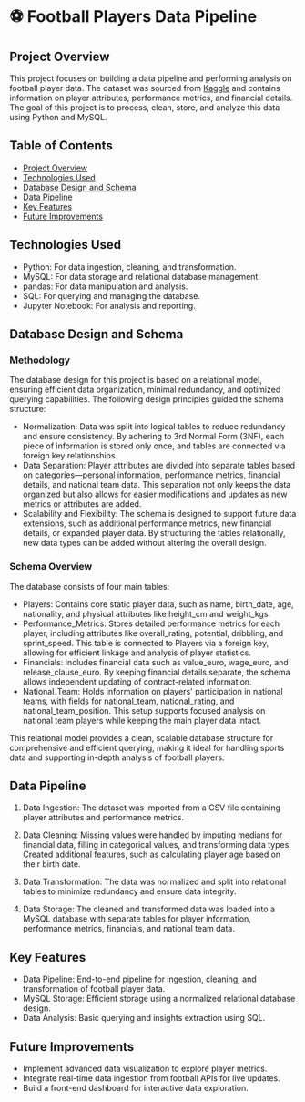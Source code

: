 # ⚽️ Football Players Data Pipeline

## Project Overview
This project focuses on building a data pipeline and performing analysis on football player data. The dataset was sourced from [Kaggle](https://www.kaggle.com/datasets/maso0dahmed/football-players-data) and contains information on player attributes, performance metrics, and financial details. The goal of this project is to process, clean, store, and analyze this data using Python and MySQL.

## Table of Contents
- [Project Overview](#project-overview)
- [Technologies Used](#technologies-used)
- [Database Design and Schema](#database-design-and-schema)
- [Data Pipeline](#data-pipeline)
- [Key Features](#key-features)
- [Future Improvements](#future-improvements)

## Technologies Used
- Python: For data ingestion, cleaning, and transformation.
- MySQL: For data storage and relational database management.
- pandas: For data manipulation and analysis.
- SQL: For querying and managing the database.
- Jupyter Notebook: For analysis and reporting.


## Database Design and Schema
### Methodology
The database design for this project is based on a relational model, ensuring efficient data organization, minimal redundancy, and optimized querying capabilities. The following design principles guided the schema structure:
- Normalization: Data was split into logical tables to reduce redundancy and ensure consistency. By adhering to 3rd Normal Form (3NF), each piece of information is stored only once, and tables are connected via foreign key relationships.
- Data Separation: Player attributes are divided into separate tables based on categories—personal information, performance metrics, financial details, and national team data. This separation not only keeps the data organized but also allows for easier modifications and updates as new metrics or attributes are added.
- Scalability and Flexibility: The schema is designed to support future data extensions, such as additional performance metrics, new financial details, or expanded player data. By structuring the tables relationally, new data types can be added without altering the overall design.

### Schema Overview
The database consists of four main tables:
- Players: Contains core static player data, such as name, birth_date, age, nationality, and physical attributes like height_cm and weight_kgs.
- Performance_Metrics: Stores detailed performance metrics for each player, including attributes like overall_rating, potential, dribbling, and sprint_speed. This table is connected to Players via a foreign key, allowing for efficient linkage and analysis of player statistics.
- Financials: Includes financial data such as value_euro, wage_euro, and release_clause_euro. By keeping financial details separate, the schema allows independent updating of contract-related information.
- National_Team: Holds information on players' participation in national teams, with fields for national_team, national_rating, and national_team_position. This setup supports focused analysis on national team players while keeping the main player data intact.

This relational model provides a clean, scalable database structure for comprehensive and efficient querying, making it ideal for handling sports data and supporting in-depth analysis of football players.

## Data Pipeline
1. Data Ingestion:
The dataset was imported from a CSV file containing player attributes and performance metrics.

2. Data Cleaning:
Missing values were handled by imputing medians for financial data, filling in categorical values, and transforming data types.
Created additional features, such as calculating player age based on their birth date.

3. Data Transformation:
The data was normalized and split into relational tables to minimize redundancy and ensure data integrity.

4. Data Storage:
The cleaned and transformed data was loaded into a MySQL database with separate tables for player information, performance metrics, financials, and national team data.

## Key Features 
- Data Pipeline: End-to-end pipeline for ingestion, cleaning, and transformation of football player data.
- MySQL Storage: Efficient storage using a normalized relational database design.
- Data Analysis: Basic querying and insights extraction using SQL.

## Future Improvements
- Implement advanced data visualization to explore player metrics.
- Integrate real-time data ingestion from football APIs for live updates.
- Build a front-end dashboard for interactive data exploration.

